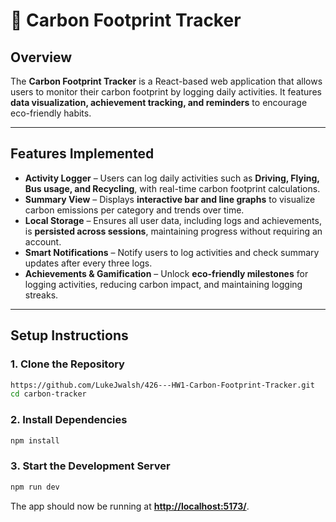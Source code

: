 # 🌱 Carbon Footprint Tracker

## Overview
The **Carbon Footprint Tracker** is a React-based web application that allows users to monitor their carbon footprint by logging daily activities. It features **data visualization, achievement tracking, and reminders** to encourage eco-friendly habits.

---

## Features Implemented

- **Activity Logger** – Users can log daily activities such as **Driving, Flying, Bus usage, and Recycling**, with real-time carbon footprint calculations.
- **Summary View** – Displays **interactive bar and line graphs** to visualize carbon emissions per category and trends over time.
- **Local Storage** – Ensures all user data, including logs and achievements, is **persisted across sessions**, maintaining progress without requiring an account.
- **Smart Notifications** – Notify users to log activities and check summary updates after every three logs.
- **Achievements & Gamification** – Unlock **eco-friendly milestones** for logging activities, reducing carbon impact, and maintaining logging streaks.
---

## Setup Instructions

### 1️. Clone the Repository
```sh
https://github.com/LukeJwalsh/426---HW1-Carbon-Footprint-Tracker.git
cd carbon-tracker
```

### 2️. Install Dependencies
```sh
npm install
```

### 3️. Start the Development Server
```sh
npm run dev
```

The app should now be running at **[http://localhost:5173/](http://localhost:5173/)**.


